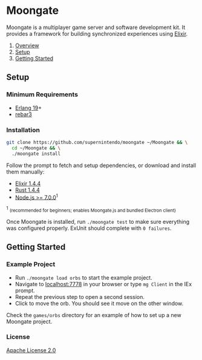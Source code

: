 # Moongate

Moongate is a multiplayer game server and software development kit. It provides a framework for building synchronized experiences using [Elixir](http://elixir-lang.org/).

1. [Overview](#overview)
2. [Setup](#installation)
3. [Getting Started](#getting-started)

## Setup

### Minimum Requirements ###

* [Erlang 19](https://www.erlang.org/)+
* [rebar3](https://www.rebar3.org/)

### Installation ###

```bash
git clone https://github.com/supernintendo/moongate ~/Moongate && \
  cd ~/Moongate && \
  ./moongate install
```
Follow the prompt to fetch and setup dependencies, or download and install them manually:

* [Elixir 1.4.4](https://elixir-lang.org/)
* [Rust 1.4.4](https://elixir-lang.org/)
* [Node.js >= 7.0.0](https://nodejs.org/en/)<sup>1</sup>

<sup>1</sup> <small>(recommended for beginners; enables Moongate.js and bundled Electron client)</small>

Once Moongate is installed, run `./moongate test` to make sure everything was configured properly. ExUnit should complete with `0 failures`.

## Getting Started

### Example Project

- Run `./moongate load orbs` to start the example project.
- Navigate to [localhost:7778](http://localhost:7778/) in your browser or type `mg Client` in the IEx prompt.
- Repeat the previous step to open a second session.
- Click to move the orb. You should see it move on the other window.

Check the `games/orbs` directory for an example of how to set up a new Moongate project.

### License ###

[Apache License 2.0](LICENSE.md)

